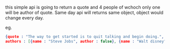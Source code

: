this simple api is going to return a quote and 4 people of wchoch only one will be author of quote. Same day api will returns same object, object would change every day.

eg.
```json
{quote : "The way to get started is to quit talking and begin doing.", 
authors : [{name : "Steve Jobs", author : false}, {name : "Walt disney", author : true},{name : "Barack Obama", author : false},{name : "Elisabeth II", author : false}]}
```
